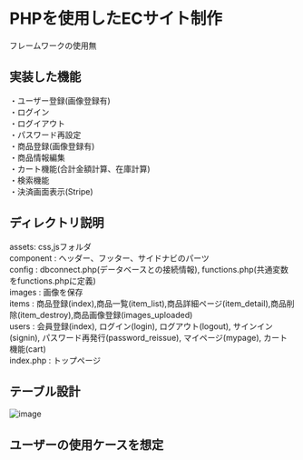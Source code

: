 # PHPを使用したECサイト制作  
フレームワークの使用無  

## 実装した機能  
・ユーザー登録(画像登録有)  
・ログイン  
・ログイアウト  
・パスワード再設定  
・商品登録(画像登録有)  
・商品情報編集  
・カート機能(合計金額計算、在庫計算)  
・検索機能  
・決済画面表示(Stripe)  

## ディレクトリ説明
assets: css,jsフォルダ  
component : ヘッダー、フッター、サイドナビのパーツ  
config : dbconnect.php(データベースとの接続情報), functions.php(共通変数をfunctions.phpに定義)  
images : 画像を保存  
items : 商品登録(index),商品一覧(item_list),商品詳細ページ(item_detail),商品削除(item_destroy),商品画像登録(images_uploaded)  
users : 会員登録(index), ログイン(login), ログアウト(logout), サインイン(signin), パスワード再発行(password_reissue), マイページ(mypage), カート機能(cart)  
index.php : トップページ  
 
## テーブル設計
![image](https://user-images.githubusercontent.com/60844799/98106648-d9c2e900-1edc-11eb-95e8-c4f9680f394d.png)  

## ユーザーの使用ケースを想定
